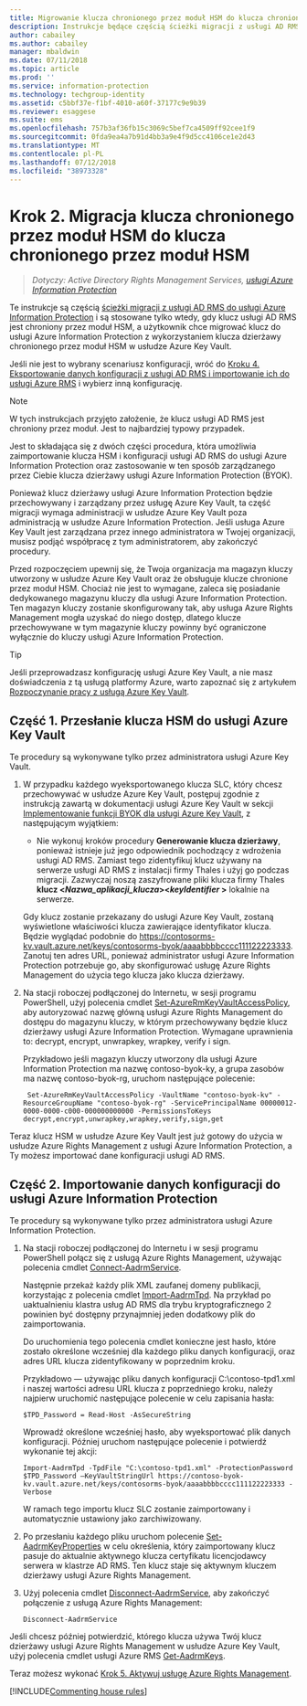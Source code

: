 ```yaml
---
title: Migrowanie klucza chronionego przez moduł HSM do klucza chronionego przez moduł HSM — AIP
description: Instrukcje będące częścią ścieżki migracji z usługi AD RMS do usługi Azure Information Protection, stosowane tylko wtedy, gdy klucz usługi AD RMS jest chroniony przez moduł HSM, a użytkownik chce migrować klucz do usługi Azure Information Protection z wykorzystaniem klucza dzierżawy chronionego przez moduł HSM w usłudze Azure Key Vault.
author: cabailey
ms.author: cabailey
manager: mbaldwin
ms.date: 07/11/2018
ms.topic: article
ms.prod: ''
ms.service: information-protection
ms.technology: techgroup-identity
ms.assetid: c5bbf37e-f1bf-4010-a60f-37177c9e9b39
ms.reviewer: esaggese
ms.suite: ems
ms.openlocfilehash: 757b3af36fb15c3069c5bef7ca4509ff92cee1f9
ms.sourcegitcommit: 0fda9ea4a7b91d4bb3a9e4f9d5cc4106ce1e2d43
ms.translationtype: MT
ms.contentlocale: pl-PL
ms.lasthandoff: 07/12/2018
ms.locfileid: "38973328"
---
```

# <a name="step-2-hsm-protected-key-to-hsm-protected-key-migration"></a>Krok 2. Migracja klucza chronionego przez moduł HSM do klucza chronionego przez moduł HSM

>*Dotyczy: Active Directory Rights Management Services, [usługi Azure Information Protection](https://azure.microsoft.com/pricing/details/information-protection)*


Te instrukcje są częścią [ścieżki migracji z usługi AD RMS do usługi Azure Information Protection](migrate-from-ad-rms-to-azure-rms.md) i są stosowane tylko wtedy, gdy klucz usługi AD RMS jest chroniony przez moduł HSM, a użytkownik chce migrować klucz do usługi Azure Information Protection z wykorzystaniem klucza dzierżawy chronionego przez moduł HSM w usłudze Azure Key Vault. 

Jeśli nie jest to wybrany scenariusz konfiguracji, wróć do [Kroku 4. Eksportowanie danych konfiguracji z usługi AD RMS i importowanie ich do usługi Azure RMS](migrate-from-ad-rms-phase2.md#step-4-export-configuration-data-from-ad-rms-and-import-it-to-azure-information-protection) i wybierz inną konfigurację.

> [!NOTE]
> W tych instrukcjach przyjęto założenie, że klucz usługi AD RMS jest chroniony przez moduł. Jest to najbardziej typowy przypadek. 

Jest to składająca się z dwóch części procedura, która umożliwia zaimportowanie klucza HSM i konfiguracji usługi AD RMS do usługi Azure Information Protection oraz zastosowanie w ten sposób zarządzanego przez Ciebie klucza dzierżawy usługi Azure Information Protection (BYOK).

Ponieważ klucz dzierżawy usługi Azure Information Protection będzie przechowywany i zarządzany przez usługę Azure Key Vault, ta część migracji wymaga administracji w usłudze Azure Key Vault poza administracją w usłudze Azure Information Protection. Jeśli usługa Azure Key Vault jest zarządzana przez innego administratora w Twojej organizacji, musisz podjąć współpracę z tym administratorem, aby zakończyć procedury.

Przed rozpoczęciem upewnij się, że Twoja organizacja ma magazyn kluczy utworzony w usłudze Azure Key Vault oraz że obsługuje klucze chronione przez moduł HSM. Chociaż nie jest to wymagane, zaleca się posiadanie dedykowanego magazynu kluczy dla usługi Azure Information Protection. Ten magazyn kluczy zostanie skonfigurowany tak, aby usługa Azure Rights Management mogła uzyskać do niego dostęp, dlatego klucze przechowywane w tym magazynie kluczy powinny być ograniczone wyłącznie do kluczy usługi Azure Information Protection.


> [!TIP]
> Jeśli przeprowadzasz konfigurację usługi Azure Key Vault, a nie masz doświadczenia z tą usługą platformy Azure, warto zapoznać się z artykułem [Rozpoczynanie pracy z usługą Azure Key Vault](https://azure.microsoft.com/documentation/articles/key-vault-get-started/). 


## <a name="part-1-transfer-your-hsm-key-to-azure-key-vault"></a>Część 1. Przesłanie klucza HSM do usługi Azure Key Vault

Te procedury są wykonywane tylko przez administratora usługi Azure Key Vault.

1. W przypadku każdego wyeksportowanego klucza SLC, który chcesz przechowywać w usłudze Azure Key Vault, postępuj zgodnie z instrukcją zawartą w dokumentacji usługi Azure Key Vault w sekcji [Implementowanie funkcji BYOK dla usługi Azure Key Vault](https://azure.microsoft.com/documentation/articles/key-vault-hsm-protected-keys/#implementing-bring-your-own-key-byok-for-azurekey-vault), z następującym wyjątkiem:

    - Nie wykonuj kroków procedury **Generowanie klucza dzierżawy**, ponieważ istnieje już jego odpowiednik pochodzący z wdrożenia usługi AD RMS. Zamiast tego zidentyfikuj klucz używany na serwerze usługi AD RMS z instalacji firmy Thales i użyj go podczas migracji. Zazwyczaj noszą zaszyfrowane pliki klucza firmy Thales **klucz <*Nazwa_aplikacji_klucza*><*keyIdentifier* >**  lokalnie na serwerze.

    Gdy klucz zostanie przekazany do usługi Azure Key Vault, zostaną wyświetlone właściwości klucza zawierające identyfikator klucza. Będzie wyglądać podobnie do https://contosorms-kv.vault.azure.net/keys/contosorms-byok/aaaabbbbcccc111122223333. Zanotuj ten adres URL, ponieważ administrator usługi Azure Information Protection potrzebuje go, aby skonfigurować usługę Azure Rights Management do użycia tego klucza jako klucza dzierżawy.

2. Na stacji roboczej podłączonej do Internetu, w sesji programu PowerShell, użyj polecenia cmdlet [Set-AzureRmKeyVaultAccessPolicy](/powershell/module/azurerm.keyvault/set-azurermkeyvaultaccesspolicy), aby autoryzować nazwę główną usługi Azure Rights Management do dostępu do magazynu kluczy, w którym przechowywany będzie klucz dzierżawy usługi Azure Information Protection. Wymagane uprawnienia to: decrypt, encrypt, unwrapkey, wrapkey, verify i sign.
    
    Przykładowo jeśli magazyn kluczy utworzony dla usługi Azure Information Protection ma nazwę contoso-byok-ky, a grupa zasobów ma nazwę contoso-byok-rg, uruchom następujące polecenie:
    
        Set-AzureRmKeyVaultAccessPolicy -VaultName "contoso-byok-kv" -ResourceGroupName "contoso-byok-rg" -ServicePrincipalName 00000012-0000-0000-c000-000000000000 -PermissionsToKeys decrypt,encrypt,unwrapkey,wrapkey,verify,sign,get


Teraz klucz HSM w usłudze Azure Key Vault jest już gotowy do użycia w usłudze Azure Rights Management z usługi Azure Information Protection, a Ty możesz importować dane konfiguracji usługi AD RMS.

## <a name="part-2-import-the-configuration-data-to-azure-information-protection"></a>Część 2. Importowanie danych konfiguracji do usługi Azure Information Protection

Te procedury są wykonywane tylko przez administratora usługi Azure Information Protection.

1. Na stacji roboczej podłączonej do Internetu i w sesji programu PowerShell połącz się z usługą Azure Rights Management, używając polecenia cmdlet [Connect-AadrmService](/powershell/aadrm/vlatest/connect-aadrmservice).
    
    Następnie przekaż każdy plik XML zaufanej domeny publikacji, korzystając z polecenia cmdlet [Import-AadrmTpd](/powershell/aadrm/vlatest/import-aadrmtpd). Na przykład po uaktualnieniu klastra usług AD RMS dla trybu kryptograficznego 2 powinien być dostępny przynajmniej jeden dodatkowy plik do zaimportowania.
    
    Do uruchomienia tego polecenia cmdlet konieczne jest hasło, które zostało określone wcześniej dla każdego pliku danych konfiguracji, oraz adres URL klucza zidentyfikowany w poprzednim kroku.
    
    Przykładowo — używając pliku danych konfiguracji C:\contoso-tpd1.xml i naszej wartości adresu URL klucza z poprzedniego kroku, należy najpierw uruchomić następujące polecenie w celu zapisania hasła:
    
    ```
    $TPD_Password = Read-Host -AsSecureString
    ```
    
    Wprowadź określone wcześniej hasło, aby wyeksportować plik danych konfiguracji. Później uruchom następujące polecenie i potwierdź wykonanie tej akcji:
    
    ```
    Import-AadrmTpd -TpdFile "C:\contoso-tpd1.xml" -ProtectionPassword $TPD_Password –KeyVaultStringUrl https://contoso-byok-kv.vault.azure.net/keys/contosorms-byok/aaaabbbbcccc111122223333 -Verbose
    ```
    
    W ramach tego importu klucz SLC zostanie zaimportowany i automatycznie ustawiony jako zarchiwizowany.

2.  Po przesłaniu każdego pliku uruchom polecenie [Set-AadrmKeyProperties](/powershell/module/aadrm/set-aadrmkeyproperties) w celu określenia, który zaimportowany klucz pasuje do aktualnie aktywnego klucza certyfikatu licencjodawcy serwera w klastrze AD RMS. Ten klucz staje się aktywnym kluczem dzierżawy usługi Azure Rights Management.

3.  Użyj polecenia cmdlet [Disconnect-AadrmService](/powershell/aadrm/vlatest/disconnect-aadrmservice), aby zakończyć połączenie z usługą Azure Rights Management:

    ```
    Disconnect-AadrmService
    ```

Jeśli chcesz później potwierdzić, którego klucza używa Twój klucz dzierżawy usługi Azure Rights Management w usłudze Azure Key Vault, użyj polecenia cmdlet usługi Azure RMS [Get-AadrmKeys](/powershell/aadrm/vlatest/get-aadrmkeys).

Teraz możesz wykonać [Krok 5. Aktywuj usługę Azure Rights Management](migrate-from-ad-rms-phase2.md#step-5-activate-the-azure-rights-management-service).

[!INCLUDE[Commenting house rules](../includes/houserules.md)]

